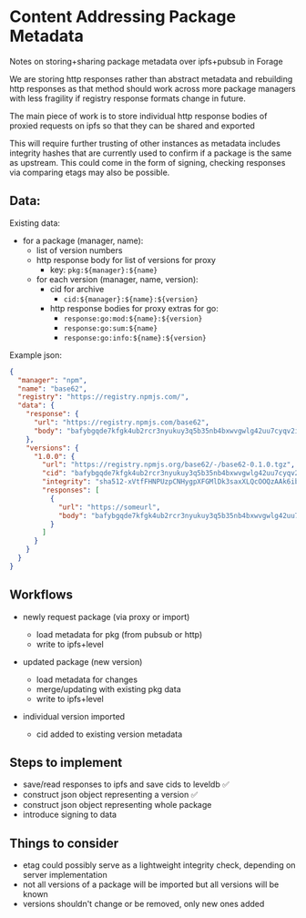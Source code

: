 # Content Addressing Package Metadata

Notes on storing+sharing package metadata over ipfs+pubsub in Forage

We are storing http responses rather than abstract metadata and rebuilding http responses as that method should work across more package managers with less fragility if registry response formats change in future.

The main piece of work is to store individual http response bodies of proxied requests on ipfs so that they can be shared and exported

This will require further trusting of other instances as metadata includes integrity hashes that are currently used to confirm if a package is the same as upstream. This could come in the form of signing, checking responses via comparing etags may also be possible.

## Data:

Existing data:

- for a package (manager, name):
  - list of version numbers
  - http response body for list of versions for proxy
    - key: `pkg:${manager}:${name}`
  - for each version (manager, name, version):
    - cid for archive
      - `cid:${manager}:${name}:${version}`
    - http response bodies for proxy
      extras for go:
        - `response:go:mod:${name}:${version}`
        - `response:go:sum:${name}`
        - `response:go:info:${name}:${version}`

Example json:

```json
{
  "manager": "npm",
  "name": "base62",
  "registry": "https://registry.npmjs.com/",
  "data": {
    "response": {
      "url": "https://registry.npmjs.com/base62",
      "body": "bafybgqde7kfgk4ub2rcr3nyukuy3q5b35nb4bxwvgwlg42uu7cyqv2ihryzurlwt2o"
    },
    "versions": {
      "1.0.0": {
        "url": "https://registry.npmjs.org/base62/-/base62-0.1.0.tgz",
        "cid": "bafybgqde7kfgk4ub2rcr3nyukuy3q5b35nb4bxwvgwlg42uu7cyqv2ihryzurlw",
        "integrity": "sha512-xVtfFHNPUzpCNHygpXFGMlDk3saxXLQcOOQzAAk6ibvlAHgT6W==",
        "responses": [
          {
            "url": "https://someurl",
            "body": "bafybgqde7kfgk4ub2rcr3nyukuy3q5b35nb4bxwvgwlg42uu7cyqv2ihryzurlwt2o"
          }
        ]
      }
    }
  }
}
```

## Workflows

- newly request package (via proxy or import)
  - load metadata for pkg (from pubsub or http)
  - write to ipfs+level

- updated package (new version)
  - load metadata for changes
  - merge/updating with existing pkg data
  - write to ipfs+level

- individual version imported
  - cid added to existing version metadata

## Steps to implement

- save/read responses to ipfs and save cids to leveldb ✅
- construct json object representing a version ✅
- construct json object representing whole package
- introduce signing to data

## Things to consider

- etag could possibly serve as a lightweight integrity check, depending on server implementation
- not all versions of a package will be imported but all versions will be known
- versions shouldn't change or be removed, only new ones added
